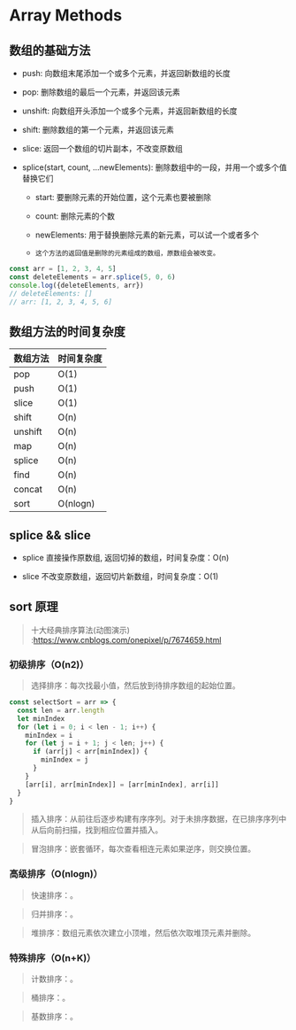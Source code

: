 # Array Methods

## 数组的基础方法

- push: 向数组末尾添加一个或多个元素，并返回新数组的长度

- pop: 删除数组的最后一个元素，并返回该元素

- unshift: 向数组开头添加一个或多个元素，并返回新数组的长度

- shift: 删除数组的第一个元素，并返回该元素

- slice: 返回一个数组的切片副本，不改变原数组

- splice(start, count, ...newElements): 删除数组中的一段，并用一个或多个值替换它们

    * start: 要删除元素的开始位置，这个元素也要被删除
    
    * count: 删除元素的个数
    
    * newElements: 用于替换删除元素的新元素，可以试一个或者多个

    * `这个方法的返回值是删除的元素组成的数组，原数组会被改变。`

```js
const arr = [1, 2, 3, 4, 5]
const deleteElements = arr.splice(5, 0, 6)
console.log({deleteElements, arr})
// deleteElements: []
// arr: [1, 2, 3, 4, 5, 6]
```

## 数组方法的时间复杂度

数组方法     |  时间复杂度
--------    | ---------
pop         |  O(1)
push        |  O(1)
slice       |  O(1)
shift       |  O(n)
unshift     |  O(n)
map         |  O(n)
splice      |  O(n)
find        |  O(n)
concat      |  O(n)
sort        |  O(nlogn)

## splice && slice

- splice 直接操作原数组, 返回切掉的数组，时间复杂度：O(n)

- slice 不改变原数组，返回切片新数组，时间复杂度：O(1)

## sort 原理

> 十大经典排序算法(动图演示) :https://www.cnblogs.com/onepixel/p/7674659.html

### 初级排序（O(n2)）

> 选择排序：每次找最小值，然后放到待排序数组的起始位置。

```js
const selectSort = arr => {
  const len = arr.length
  let minIndex
  for (let i = 0; i < len - 1; i++) {
    minIndex = i
    for (let j = i + 1; j < len; j++) {
      if (arr[j] < arr[minIndex]) {
        minIndex = j
      }
    }
    [arr[i], arr[minIndex]] = [arr[minIndex], arr[i]]
  }
}
```

> 插入排序：从前往后逐步构建有序序列。对于未排序数据，在已排序序列中从后向前扫描，找到相应位置并插入。

> 冒泡排序：嵌套循环，每次查看相连元素如果逆序，则交换位置。

### 高级排序（O(nlogn)）

> 快速排序：。

> 归并排序：。

> 堆排序：数组元素依次建立小顶堆，然后依次取堆顶元素并删除。

### 特殊排序（O(n+K)）

> 计数排序：。

> 桶排序：。

> 基数排序：。

